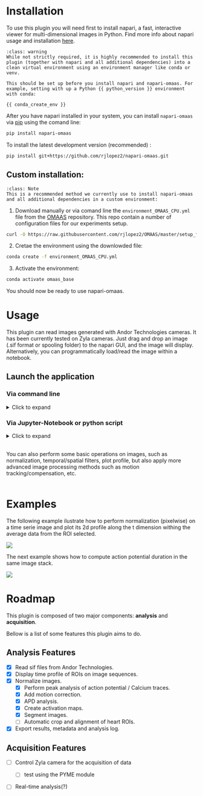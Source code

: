 
# Installation

To use this plugin you will need first to install napari, a fast, interactive viewer for multi-dimensional images in Python. Find more info about napari usage and installation [here](https://napari.org/stable/).

```{admonition} Important
:class: warning
While not strictly required, it is highly recommended to install this plugin (together with napari and all additional dependencies) into a clean virtual environment using an environment manager like conda or venv.

This should be set up before you install napari and napari-omaas. For example, setting with up a Python {{ python_version }} environment with conda:

{{ conda_create_env }}
```
After you have napari installed in your system, you can install `napari-omaas` via [pip] using the comand line:

```sh
pip install napari-omaas
```

To install the latest development version (recommended) :

```sh
pip install git+https://github.com/rjlopez2/napari-omaas.git
```

## Custom installation:
```{admonition} Note
:class: Note
This is a recommended method we currently use to install napari-omaas and all additional dependencies in a custom environment:
```
1. Download manually or via comand line the `environment_OMAAS_CPU.yml` file from the [OMAAS](https://github.com/rjlopez2/napari-omaas) repository. This repo contain a number of configuration files for our experiments setup.

```sh
curl -O https://raw.githubusercontent.com/rjlopez2/OMAAS/master/setup_files/environments/environment_OMAAS_CPU.yml
```
2. Cretae the environment using the downlowded file:

```sh
conda create -f environment_OMAAS_CPU.yml
```
3. Activate the environment:

```sh
conda activate omaas_base
```

You should now be ready to use napari-omaas.

# Usage

This plugin can read images generated with Andor Technologies cameras. It has been currently tested on Zyla cameras. Just drag and drop an image (.sif format or spooling folder) to the napari GUI, and the image will display. Alternatively, you can programmatically load/read the image within a notebook.

## Launch the application


### Via command line

<details>
<summary>Click to expand</summary>

First activate your environment and then launch the application with the following command:

```sh
conda activate omaas_base
napari -w napari-omaas
```
A new window should appera showing the Napari viewer with the `napari-omaas` pluging attached.
</details>

### Via Jupyter-Notebook or python script

<details>
<summary>Click to expand</summary>

```python
import napari
import napari_omaas

viewer = napari.Viewer()
o = napari_omaas.OMAAS(viewer)
viewer.window.add_dock_widget(o, area='right')

file = "path/to/my/file/my_image.sif"
viewer.open(path=file, plugin="napari-omaas", name = "my_image")
```
to display the metadata use the standard call to the corresponding layer:

```python
viewer.layers['my_image'].metadata
```
</details>
<br>

You can also perform some basic operations on images, such as normalization, temporal/spatial filters, plot profile, but also apply more advanced image processing methods such as motion tracking/compensation, etc.
<br><br>
# Examples

The following example ilustrate how to perform normalization (pixelwise) on a time serie image and plot its 2d profile along the t dimension withing the average data from the ROI selected.

![](https://github.com/rjlopez2/napari-omaas/blob/documentation/example_imgs/Oct-31-2023%2016-45-55_plot_profile.gif?raw=true)


The next example shows how to compute action potential duration in the same image stack.

![](https://github.com/rjlopez2/napari-omaas/blob/documentation/example_imgs/Oct-31-2023%2016-49-02_APD_analysis.gif?raw=true)

# Roadmap

This plugin is composed of two major components: **analysis** and **acquisition**.

Bellow is a list of some features this plugin aims to do.

## Analysis Features
    
- [x] Read sif files from Andor Technologies.
- [x] Display time profile of ROIs on image sequences.
- [x] Normalize images.
    - [x] Perform peak analysis of action potential / Calcium traces.
    - [x] Add motion correction.
    - [x] APD analysis.
    - [x] Create activation maps.
    - [x] Segment images.
    - [ ] Automatic crop and alignment of heart ROIs.
- [x] Export results, metadata and analysis log.

## Acquisition Features

- [ ] Control Zyla camera for the acquisition of data
    - [ ] test using the PYME module
- [ ] Real-time analysis(?)


[pip]: https://pypi.org/project/pip/
